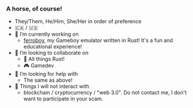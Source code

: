 ### A horse, of course!
- They/Them, He/Him, She/Her in order of preference
- 🇨🇦 / 🇺🇸
- 🔭 I’m currently working on
    - [ferroboy](https://github.com/berwyn/ferroboy), my Gameboy emulator written in Rust! It's a fun and educational experience!
- 👯 I’m looking to collaborate on
    - 🦀 All things Rust!
    - 🎮 Gamedev
- 🤔 I’m looking for help with
    - The same as above!
- 🙅 Things I will not interact with
    - blockchain / cryptocurrency / "web 3.0". Do not contact me, I don't want to participate in your scam.
